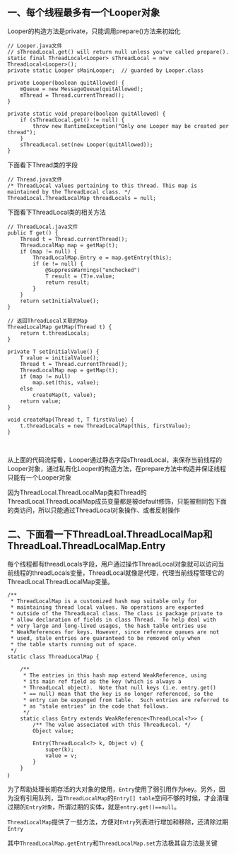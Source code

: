 

## 一、每个线程最多有一个Looper对象 ##

Looper的构造方法是private，只能调用prepare()方法来初始化
	
	// Looper.java文件
    // sThreadLocal.get() will return null unless you've called prepare().
    static final ThreadLocal<Looper> sThreadLocal = new ThreadLocal<Looper>();
    private static Looper sMainLooper;  // guarded by Looper.class
	
	private Looper(boolean quitAllowed) {
        mQueue = new MessageQueue(quitAllowed);
        mThread = Thread.currentThread();
    }

	private static void prepare(boolean quitAllowed) {
        if (sThreadLocal.get() != null) {
            throw new RuntimeException("Only one Looper may be created per thread");
        }
        sThreadLocal.set(new Looper(quitAllowed));
    }


下面看下Thread类的字段
	
	// Thread.java文件
    /* ThreadLocal values pertaining to this thread. This map is maintained by the ThreadLocal class. */
    ThreadLocal.ThreadLocalMap threadLocals = null;
	

下面看下ThreadLocal类的相关方法

	// ThreadLocal.java文件
	public T get() {
        Thread t = Thread.currentThread();
        ThreadLocalMap map = getMap(t);
        if (map != null) {
            ThreadLocalMap.Entry e = map.getEntry(this);
            if (e != null) {
                @SuppressWarnings("unchecked")
                T result = (T)e.value;
                return result;
            }
        }
        return setInitialValue();
    }

	// 返回ThreadLocal关联的Map
    ThreadLocalMap getMap(Thread t) {
        return t.threadLocals;
    }

	private T setInitialValue() {
        T value = initialValue();
        Thread t = Thread.currentThread();
        ThreadLocalMap map = getMap(t);
        if (map != null)
            map.set(this, value);
        else
            createMap(t, value);
        return value;
    }
	
	void createMap(Thread t, T firstValue) {
        t.threadLocals = new ThreadLocalMap(this, firstValue);
    }

<br/>

从上面的代码流程看，Looper通过静态字段sThreadLocal，来保存当前线程的Looper对象，通过私有化Looper的构造方法，在prepare方法中构造并保证线程只能有一个Looper对象

因为ThreadLocal.ThreadLocalMap类和Thread的ThreadLocal.ThreadLocalMap成员变量都是被default修饰，只能被相同包下面的类访问，所以只能通过ThreadLocal对象操作、或者反射操作



## 二、下面看一下ThreadLoal.ThreadLocalMap和ThreadLoal.ThreadLocalMap.Entry ##

每个线程都有threadLocals字段，用户通过操作ThreadLocal对象就可以访问当前线程的threadLocals变量，ThreadLocal就像是代理，代理当前线程管理它的ThreadLocal.ThreadLocalMap变量。


    /**
     * ThreadLocalMap is a customized hash map suitable only for
     * maintaining thread local values. No operations are exported
     * outside of the ThreadLocal class. The class is package private to
     * allow declaration of fields in class Thread.  To help deal with
     * very large and long-lived usages, the hash table entries use
     * WeakReferences for keys. However, since reference queues are not
     * used, stale entries are guaranteed to be removed only when
     * the table starts running out of space.
     */
    static class ThreadLocalMap {

        /**
         * The entries in this hash map extend WeakReference, using
         * its main ref field as the key (which is always a
         * ThreadLocal object).  Note that null keys (i.e. entry.get()
         * == null) mean that the key is no longer referenced, so the
         * entry can be expunged from table.  Such entries are referred to
         * as "stale entries" in the code that follows.
         */
        static class Entry extends WeakReference<ThreadLocal<?>> {
            /** The value associated with this ThreadLocal. */
            Object value;

            Entry(ThreadLocal<?> k, Object v) {
                super(k);
                value = v;
            }
        }
	｝

为了帮助处理长期存活的大对象的使用，`Entry`使用了弱引用作为key。另外，因为没有引用队列，当`ThreadLocalMap`的`Entry[] table`空间不够的时候，才会清理过期的`Entry对象`，所谓过期的实体，就是`entry.get()==null`。

`ThreadLocalMap`提供了一些方法，方便对`Entry`列表进行增加和移除，还清除过期`Entry`   

其中`ThreadLocalMap.getEntry`和`ThreadLocalMap.set`方法极其自方法是关键 

<br/>
